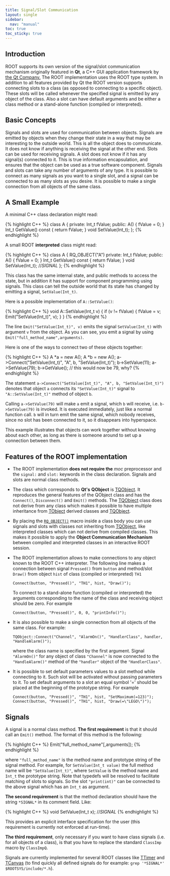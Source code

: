 ```yaml
---
title: Signal/Slot Communication
layout: single
sidebar:
  nav: "manual"
toc: true
toc_sticky: true
---
```


## Introduction

ROOT supports its own version of the signal/slot communication mechanism originally featured in **Qt**, a C++ GUI application framework by [the Qt Company.](https://www.qt.io/) The ROOT implementation uses the ROOT type system. In addition to all features provided by Qt the ROOT version supports connecting slots to a class (as opposed to connecting to a specific object). These slots will be called whenever the specified signal is emitted by any object of the class. Also a slot can have default arguments and be either a class method or a stand-alone function (compiled or interpreted).

## Basic Concepts

Signals and slots are used for communication between objects.
Signals are emitted by objects when they change their state in a way that may be interesting to the outside world. This is all the object does to communicate. It does not know if anything is receiving the signal at the other end.
Slots can be used for receiving signals. A slot does not know if it has any signal(s) connected to it.
This is true information encapsulation, and ensures that the object can be used as a true software component.
Signals and slots can take any number of arguments of any type.
It is possible to connect as many signals as you want to a single slot, and a signal can be connected to as many slots as you desire.
It is possible to make a single connection from all objects of the same class.

## A Small Example

A minimal C++ class declaration might read:

{% highlight C++ %}
class A {
private:
   Int_t  fValue;
public:
   A() { fValue = 0; }
   Int_t  GetValue() const { return fValue; }
   void   SetValue(Int_t);
};
{% endhighlight %}

A small ROOT **interpreted** class might read:

{% highlight C++ %}
class A {
   RQ_OBJECT("A")
private:
   Int_t  fValue;
public:
   A() { fValue = 0; }
   Int_t  GetValue() const { return fValue; }
   void   SetValue(Int_t);      //*SIGNAL*
};
{% endhighlight %}

This class has the same internal state, and public methods to access the state, but in addition it has support for component programming using signals. This class can tell the outside world that its state has changed by emitting a signal, `SetValue(Int_t)`.

Here is a possible implementation of `A::SetValue()`:

{% highlight C++ %}
void A::SetValue(Int_t v)
{
   if (v != fValue) {
      fValue = v;
      Emit("SetValue(Int_t)", v);
   }
}
{% endhighlight %}

The line `Emit("SetValue(Int_t)", v)` emits the signal `SetValue(Int_t)` with argument `v` from the object. As you can see, you emit a signal by using `Emit("full_method_name",arguments)`.

Here is one of the ways to connect two of these objects together:

{% highlight C++ %}
A *a = new A();
A *b = new A();
a->Connect("SetValue(Int_t)", "A", b, "SetValue(Int_t)");
b->SetValue(11);
a->SetValue(79);
b->GetValue();          // this would now be 79, why?
{% endhighlight %}

The statement `a->Connect("SetValue(Int_t)", "A", b, "SetValue(Int_t)")`  denotes that object `a` connects its `"SetValue(Int_t)"` signal to `"A::SetValue(Int_t)"` method of object `b`.

Calling `a->SetValue(79)` will make `a` emit a signal, which `b` will receive, i.e. `b->SetValue(79)` is invoked. It is executed immediately, just like a normal function call. `b` will in turn emit the same signal, which nobody receives, since no slot has been connected to it, so it disappears into hyperspace.

This example illustrates that objects can work together without knowing about each other, as long as there is someone around to set up a connection between them.

## Features of the ROOT implementation

* The ROOT implementation **does not require the** *moc* preprocessor and the `signal:` and `slot:` keywords in the class declaration. Signals and slots are normal class methods.

* The class which corresponds to **Qt's** **QObject** is [TQObject](https://root.cern/doc/master/classTQObject.html). It reproduces the general features of the QObject class and has the `Connect()`, `Disconnect()` and `Emit()` methods. The [TQObject](https://root.cern/doc/master/classTQObject.html) class does not derive from any class which makes it possible to have multiple inheritance from [TObject](https://root.cern/doc/master/classTQObject.html) derived classes and [TQObject](https://root.cern/doc/master/classTQObject.html).

* By placing the [`RQ_OBJECT()`](https://root.cern/doc/master/RQ__OBJECT_8h.html#a354f044c490c8ff566736cf22fb1d024) macro inside a class body you can use signals and slots with classes not inheriting from [TQObject](https://root.cern/doc/master/classTQObject.html), like interpreted classes which can not derive from compiled classes. This makes it possible to apply the **Object Communication Mechanism** between compiled and interpreted classes in an interactive ROOT session.

* The ROOT implementation allows to make connections to any object known to the ROOT C++ interpreter. The following line makes a connection between signal `Pressed()` from `button` and method/slot `Draw()` from object `hist` of class (compiled or interpreted) `TH1`

    ```
    Connect(button, "Pressed()", "TH1", hist, "Draw()");
    ```

    To connect to a stand-alone function (compiled or interpreted) the arguments corresponding to the name of the class and receiving object should be zero. For example

    ```
    Connect(button, "Pressed()", 0, 0, "printInfo()");
    ```

* It is also possible to make a single connection from all objects of the same class. For example:

    ```
    TQObject::Connect("Channel", "AlarmOn()", "HandlerClass", handler, "HandleAlarm()");
    ```

    where the class name is specified by the first argument. Signal `"AlarmOn()"` for any object of class `"Channel"` is now connected to the `"HandleAlarm()"` method of the `"handler"` object of the `"HandlerClass"`.

* It is possible to set default parameters values to a slot method while connecting to it. Such slot will be activated without passing parameters to it. To set default arguments to a slot an equal symbol '=' should be placed at the beginning of the prototype string. For example

     ```
     Connect(button, "Pressed()", "TH1", hist, "SetMaximum(=123)");
     Connect(button, "Pressed()", "TH1", hist, "Draw(=\"LEGO\")");
     ```

## Signals

A signal is a normal class method. **The first requirement** is that it should call an `Emit()` method. The format of this method is the following:

{% highlight C++ %}
Emit("full_method_name"[,arguments]);
{% endhighlight %}

where `"full_method_name"` is the method name and prototype string of the signal method.
For example, for `SetValue(Int_t value)` the full method name will be `"SetValue(Int_t)"`, where `SetValue` is the method name and `Int_t` the prototype string. Note that typedefs will be resolved to facilitate matching of slots to signals. So the slot `"print(int)"` can be connected to the above signal which has an `Int_t` as argument.

**The second requirement** is that the method declaration should have the string `*SIGNAL*` in its comment field. Like:

{% highlight C++ %}
void SetValue(Int_t x);  //*SIGNAL*
{% endhighlight %}

This provides an explicit interface specification for the user (this requirement is currently not enforced at run-time).

**The third requirement**, only necessary if you want to have class signals (i.e. for all objects of a class), is that you have to replace the standard `ClassImp` macro by `ClassImpQ`.

Signals are currently implemented for several ROOT classes like [TTimer](https://root.cern/doc/master/classTTimer.html) and [TCanvas](https://root.cern/doc/master/classTCanvas.html) (to find quickly all defined signals do for example: `grep '*SIGNAL*' $ROOTSYS/include/*.h`).

